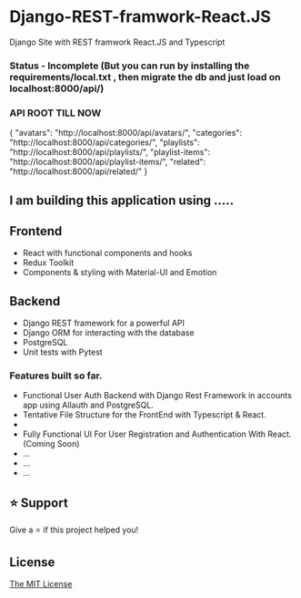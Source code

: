 # Django-REST-framwork-React.JS

Django Site with REST framwork React.JS and Typescript

### Status - Incomplete (But you can run by installing the requirements/local.txt , then migrate the db and just load on localhost:8000/api/)

### API ROOT TILL NOW

{
"avatars": "http://localhost:8000/api/avatars/",
"categories": "http://localhost:8000/api/categories/",
"playlists": "http://localhost:8000/api/playlists/",
"playlist-items": "http://localhost:8000/api/playlist-items/",
"related": "http://localhost:8000/api/related/"
}

## I am building this application using .....

## Frontend

- React with functional components and hooks
- Redux Toolkit
- Components & styling with Material-UI and Emotion

## Backend

- Django REST framework for a powerful API
- Django ORM for interacting with the database
- PostgreSQL
- Unit tests with Pytest

### Features built so far.

- Functional User Auth Backend with Django Rest Framework in accounts app using Allauth and PostgreSQL.
- Tentative File Structure for the FrontEnd with Typescript & React.
-
- Fully Functional UI For User Registration and Authentication With React.(Coming Soon)
- ...
- ...
- ...

## ⭐️ Support

Give a ⭐️ if this project helped you!

## License

[The MIT License](LICENSE)
